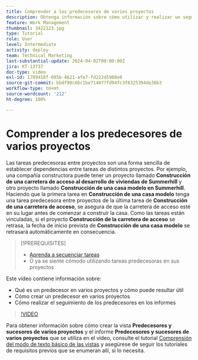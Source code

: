 ```yaml
---
title: Comprender a los predecesores de varios proyectos
description: Obtenga información sobre cómo utilizar y realizar un seguimiento de las tareas predecesoras en dos o más proyectos.
feature: Work Management
thumbnail: 3422123.jpg
type: Tutorial
role: User
level: Intermediate
activity: deploy
team: Technical Marketing
last-substantial-update: 2024-04-02T00:00:00Z
jira: KT-13737
doc-type: video
exl-id: 1789418f-095b-4621-afe7-fd222d5908e8
source-git-commit: bbdf99c6bc1be714077fd94fc3f8325394de36b3
workflow-type: tm+mt
source-wordcount: '212'
ht-degree: 100%

---
```


# Comprender a los predecesores de varios proyectos

Las tareas predecesoras entre proyectos son una forma sencilla de establecer dependencias entre tareas de distintos proyectos. Por ejemplo, una compañía constructora puede tener un proyecto llamado **Construcción de una carretera de acceso al desarrollo de viviendas de Summerhill** y otro proyecto llamado **Construcción de una casa modelo en Summerhill**. Haciendo que la primera tarea en **Construcción de una casa modelo** tenga una tarea predecesora entre proyectos de la última tarea de **Construcción de una carretera de acceso**, se asegura de que la carretera de acceso esté en su lugar antes de comenzar a construir la casa. Como las tareas están vinculadas, si el proyecto **Construcción de la carretera de acceso** se retrasa, la fecha de inicio prevista de **Construcción de una casa modelo** se retrasará automáticamente en consecuencia.

>[!PREREQUISITES]
>
>* [Aprenda a secuenciar tareas](https://experienceleague.adobe.com/docs/workfront-learn/tutorials-workfront/manage-work/tasks/learn-to-sequence-tasks.html?lang=es)
>* O ya se siente cómodo utilizando tareas predecesoras en sus proyectos


Este vídeo contiene información sobre:

* Qué es un predecesor en varios proyectos y cómo puede resultar útil
* Cómo crear un predecesor en varios proyectos
* Cómo realizar el seguimiento de los predecesores en los informes

>[!VIDEO](https://video.tv.adobe.com/v/3422123/?quality=12&learn=on&enablevpops=1)

Para obtener información sobre cómo crear la vista **Predecesores y sucesores de varios proyectos** y el informe **Predecesores y sucesores de varios proyectos** que se utiliza en el vídeo, consulte el tutorial [Comprensión del modo de texto básico de las vistas](https://experienceleague.adobe.com/docs/workfront-learn/tutorials-workfront/reporting/intermediate-reporting/basic-text-mode-for-views.html?lang=es) y asegúrese de seguir los tutoriales de requisitos previos que se enumeran allí, si lo necesita.
